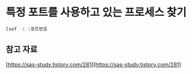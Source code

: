 # 특정 포트를 사용하고 있는 프로세스 찾기

```bash
lsof -i :포트번호
```

## 참고 자료

[https://sas-study.tistory.com/281](https://sas-study.tistory.com/281)